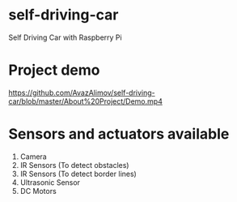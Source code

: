 # self-driving-car
Self Driving Car with Raspberry Pi

# Project demo
https://github.com/AvazAlimov/self-driving-car/blob/master/About%20Project/Demo.mp4

# Sensors and actuators available
1. Camera
2. IR Sensors (To detect obstacles)
3. IR Sensors (To detect border lines)
4. Ultrasonic Sensor
5. DC Motors
